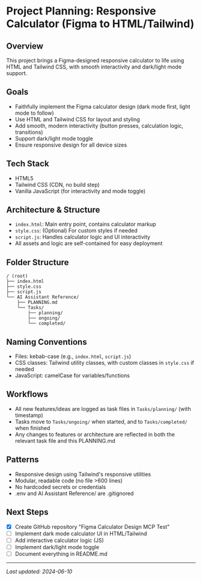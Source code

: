 # Project Planning: Responsive Calculator (Figma to HTML/Tailwind)

## Overview
This project brings a Figma-designed responsive calculator to life using HTML and Tailwind CSS, with smooth interactivity and dark/light mode support.

## Goals
- Faithfully implement the Figma calculator design (dark mode first, light mode to follow)
- Use HTML and Tailwind CSS for layout and styling
- Add smooth, modern interactivity (button presses, calculation logic, transitions)
- Support dark/light mode toggle
- Ensure responsive design for all device sizes

## Tech Stack
- HTML5
- Tailwind CSS (CDN, no build step)
- Vanilla JavaScript (for interactivity and mode toggle)

## Architecture & Structure
- `index.html`: Main entry point, contains calculator markup
- `style.css`: (Optional) For custom styles if needed
- `script.js`: Handles calculator logic and UI interactivity
- All assets and logic are self-contained for easy deployment

## Folder Structure
```
/ (root)
├── index.html
├── style.css
├── script.js
└── AI Assistant Reference/
    ├── PLANNING.md
    └── Tasks/
        ├── planning/
        ├── ongoing/
        └── completed/
```

## Naming Conventions
- Files: kebab-case (e.g., `index.html`, `script.js`)
- CSS classes: Tailwind utility classes, with custom classes in `style.css` if needed
- JavaScript: camelCase for variables/functions

## Workflows
- All new features/ideas are logged as task files in `Tasks/planning/` (with timestamp)
- Tasks move to `Tasks/ongoing/` when started, and to `Tasks/completed/` when finished
- Any changes to features or architecture are reflected in both the relevant task file and this PLANNING.md

## Patterns
- Responsive design using Tailwind's responsive utilities
- Modular, readable code (no file >600 lines)
- No hardcoded secrets or credentials
- .env and AI Assistant Reference/ are .gitignored

## Next Steps
- [x] Create GitHub repository "Figma Calculator Design MCP Test"
- [ ] Implement dark mode calculator UI in HTML/Tailwind
- [ ] Add interactive calculator logic (JS)
- [ ] Implement dark/light mode toggle
- [ ] Document everything in README.md

---
_Last updated: 2024-06-10_ 